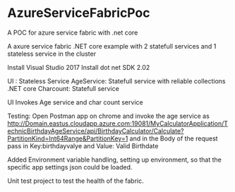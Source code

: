 # AzureServiceFabricPoc
A POC for azure service fabric with .net core

A axure service fabric .NET core example with 2 statefull services and 1 stateless service in the cluster

Install Visual Studio 2017
Install dot net SDK 2.02

UI : Stateless Service
AgeService: Statefull service with reliable collections .NET core
Charcount: Statefull service

UI Invokes Age service and char count service

Testing: Open Postman app on chrome and invoke the age service as 
http://Domain.eastus.cloudapp.azure.com:19081/MyCalculatorApplication/TechnicBirthdayAgeService/api/BirthdayCalculator/Calculate?PartitionKind=Int64Range&PartitionKey=1
and in the Body of the request pass in Key:birthdayvalye and Value: Valid Birthdate

Added Environment variable handling, setting up environment, so that the specific app settings json could be loaded.

Unit test project to test the health of the fabric.



